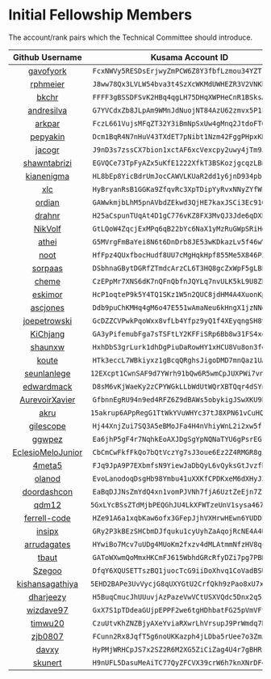 # Initial Fellowship Members

The account/rank pairs which the Technical Committee should introduce.

| Github Username | Kusama Account ID | Rank |
| :---: | :---: | :---: |
| [gavofyork](https://github.com/gavofyork) | `FcxNWVy5RESDsErjwyZmPCW6Z8Y3fbfLzmou34YZTrbcraL` | 7 |
| [rphmeier](https://github.com/rphmeier)  | `J8ww78Qx3LVLW54bva3t4SzXcWKMdUWHEZR3V2VNKbmQgE8` | 6 |
| [bkchr](https://github.com/bkchr) | `FFFF3gBSSDFSvK2HBq4qgLH75DHqXWPHeCnR1BSksAMacBs` | 6 |
| [andresilva](https://github.com/andresilva) | `G7YVCdxZb8JLpAm9WMnJdNuojNT84AzU62zmvx5P1FMNtg2` | 5 |
| [arkpar](https://github.com/arkpar) | `FczL661VujsMFqZT32Y3iBmNpSxUw4gMnq2JtdoFT6rJzr4` | 5 |
| [pepyakin](https://github.com/pepyakin)  | `Dcm1BqR4N7nHuV43TXdET7pNibt1Nzm42FggPHpxKRven53` | 5 |
| [jacogr](https://github.com/jacogr) | `J9nD3s7zssCX7bion1xctAF6xcVexcpy2uwy4jTm9JL8yuK` | 5 |
| [shawntabrizi](https://github.com/shawntabrizi) | `EGVQCe73TpFyAZx5uKfE1222XfkT3BSKozjgcqzLBnc5eYo` | 4 |
| [kianenigma](https://github.com/kianenigma) | `HL8bEp8YicBdrUmJocCAWVLKUaR2dd1y6jnD934pbre3un1` | 4 |
| [xlc](https://github.com/xlc) | `HyBryanRsB1GGKa9ZfqvRc3XpTDipYyRvxNNyZYfWFcenhd` | 4 |
| [ordian](https://github.com/ordian) | `GAWwkmjbLhM5pnAVbdZEkwd3QjHE7kaxJSCi3Ec91Q3QSDW` | 3 |
| [drahnr](https://github.com/drahnr) | `H25aCspunTUqAt4D1gC776vKZ8FX3MvQJ3Jde6qDXPQaFxk` | 3 |
| [NikVolf](https://github.com/NikVolf) | `GtLQoW4ZqcjExMPq6qB22bYc6NaX1yMzRuGWpSRiHqnzRb9` | 3 |
| [athei](https://github.com/athei) | `G5MVrgFmBaYei8N6t6DnDrb8JE53wKDkazLv5f46wVpi14y` | 3 |
| [noot](https://github.com/noot) | `HfFpz4QUxfbocHudf8UU7cMgHqkHpf855Me5X846PZAsAYE` | 3 |
| [sorpaas](https://github.com/sorpaas) | `DSbhnaGBytDGRfZTmdcArzCL6T3HQ8gcZxWpF5gLBP6y1Qe` | 3 |
| [cheme](https://github.com/cheme) | `CzEPpMr7XNS6dK7nQFnQbfnJQYLq7nvULK5kL9U8Zb6CTJm` | 3 |
| [eskimor](https://github.com/eskimor) | `HcP1oqteP9k5Y4TQ1SKz1W5n2QUC8jdHM4A4XuonKpsvWno` | 3 |
| [ascjones](https://github.com/ascjones) | `Ddb9puChKMHq4gM6o47E551wAmaNeu6kHngX1jzNNqAw782` | 2 |
| [joepetrowski](https://github.com/joepetrowski) | `GcDZZCVPwkPqoWxx8vfLb4Yfpz9yQ1f4XEyqngSH8ygsL9p` | 2 |
| [KiChjang](https://github.com/KiChjang) | `GA3yPifemubFga7sTSFtLY2KFFiSRp6Bb8w31FS4xqgAvCz` | 2 |
| [shaunxw](https://github.com/shaunxw) | `HxhDbS3grLurk1dhDgPiuDaRowHY1xHCU8Vu8on3fdg85tx` | 2 |
| [koute](https://github.com/koute) | `HTk3eccL7WBkiyxz1gBcqQRghsJigoDMD7mnQaz1UAbMpQV` | 2 |
| [seunlanlege](https://github.com/seunlanlege) | `12EXcpt1CwnSAF9d7YWrh91bQw6R5wmCpJUXPWi7vn2CZFpJ` | 2 |
| [edwardmack](https://github.com/edwardmack) | `D8sM6vKjWaeKy2zCPYWGkLLbWdUtWQrXBTQqr4dSYnVQo21` | 2 |
| [AurevoirXavier](https://github.com/AurevoirXavier) | `GfbnnEgRU94n9ed4RFZ6Z9dBAWs5obykigJSwXKU9hsT2uU` | 1 |
| [akru](https://github.com/akru) | `15akrup6APpRegG1TtWkYVuWHYc37tJ8XPN61vCuHQUi65Mx` | 1 |
| [gilescope](https://github.com/gilescope) | `Hj44XnjZui7SQ3A5eBMoJFa4H4nVhiyWnL2i2xw5f1YqzRX` | 1 |
| [ggwpez](https://github.com/ggwpez) | `Ea6jhP5gF4r7NqhkEoAXJDgSgYpNQNaTYU6gPsrEGfctaKR` | 1 |
| [EclesioMeloJunior](https://github.com/EclesioMeloJunior) | `CbCmCwFkfFkQo7bQtVczYg7sJ3oue6Ez2Z4RMGR8gi8deRk` | 1 |
| [4meta5](https://github.com/4meta5) | `FJq9JpA9P7EXbmfsN9YiewJaDbQyL6vQyksGtJvzfbn6zf8` | 1 |
| [olanod](https://github.com/olanod) | `EvoLanodoqDsgHb98Ymbu41uXXKfCPDKxeM6dXHyJ2JoVus` | 1 |
| [doordashcon](https://github.com/doordashcon) | `EaBqDJJNsZmYdQ4xn1vomPJVNh7fjA6UztZeEjn7ZzdeT7V` | 1 |
| [qdm12](https://github.com/qdm12) | `5GxLYcBSsZTdMjbPEQGhJU4LkXFWTzeUnV1sysa467hSkEa8` | 1 |
| [ferrell-code](https://github.com/ferrell-code) | `HZe91A6a1xqbKaw6ofx3GFepJjhVXHrwHEwn6YUDDFphpX9` | 1 |
| [insipx](https://github.com/insipx) | `GRy2P3kBEzSHCbmDJfquku1cyUyhZaAqojRcNE4A4U3MnLd` | 1 |
| [arrudagates](https://github.com/arrudagates) | `HYwiBo7Mcv7uUDg4MUoKm2fxzv4dMLAtmmNfzHV8qcQJpAE` | 1 |
| [tbaut](https://github.com/tbaut) | `GAToWXwmQoMmxHKCmFJ615WbhdGRcRfyDZi7pg7PBRpQuNY` | 1 |
| [Szegoo](https://github.com/Szegoo) | `DfqY6XQUSETTszBQ1juocTcG9iiDoXhvq1CoVadBSUqTGJS` | 1 |
| [kishansagathiya](https://github.com/kishansagathiya) | `5EHD2BAPe3UvVycjG8qUXYGtU2CrfQkh9zPao8xU7x2iPPtH` | 1 |
| [dharjeezy](https://github.com/dharjeezy) | `H5BuqCmucJhUUuvjAzPazeVwVCtUSXVQdc5Dnx2q5zD7rVn` | 1 |
| [wizdave97](https://github.com/wizdave97) | `GxX7S1pTDdeaGUjpEPPF2we6tgHDhbatFG25pVmVFtGHLH6` | 1 |
| [timwu20](https://github.com/timwu20) | `CzuUtvKhZNZBjyAXeYviaRXwrLhVrsupJ9PrWmdq7BJTjGR` | 1 |
| [zjb0807](https://github.com/zjb0807) | `FCunn2Rx8JqfT5g6noUKKazph4jLDba5rUee7o3ZmJ362Ju` | 1 |
| [davxy](https://github.com/davxy) | `HyPMjWRHCpJS7x2SZ2R6M2XG5ZiCiZag4U4r7gBHRsE5mTc` | 1 |
| [skunert](https://github.com/skunert) | `H9nUFL5DasuMeAiTC77QyZFCVX39crW6h7knXNrDF4PrSJf` | 1 |
